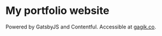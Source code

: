 # My portfolio website
Powered by GatsbyJS and Contentful. Accessible at [gagik.co](https://gagik.co).

